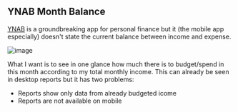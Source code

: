 ## YNAB Month Balance

[YNAB](https://www.youneedabudget.com/) is a groundbreaking app for personal finance but it (the mobile app especially) doesn't state the current balance between income and expense.

![image](https://user-images.githubusercontent.com/1534150/185200994-243c8d2a-b367-4131-97b2-9b6b0aad8b5e.png)

What I want is to see in one glance how much there is to budget/spend in this month according to my total monthly income. This can already be seen in desktop reports but it has two problems:

* Reports show only data from already budgeted icome
* Reports are not available on mobile
